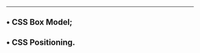 -----------------------------------------------------
• CSS Box Model;
---------------------------------------------------
• CSS Positioning.
----------------------------------------------------
